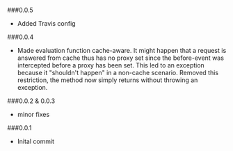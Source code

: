 ###0.0.5

- Added Travis config

###0.0.4

- Made evaluation function cache-aware. It might happen that a request is answered from cache thus has no proxy set since the before-event was intercepted
before a proxy has been set. This led to an exception because it "shouldn't happen" in a non-cache scenario. Removed this restriction, the method
now simply returns without throwing an exception.

###0.0.2 & 0.0.3

- minor fixes

###0.0.1

- Inital commit